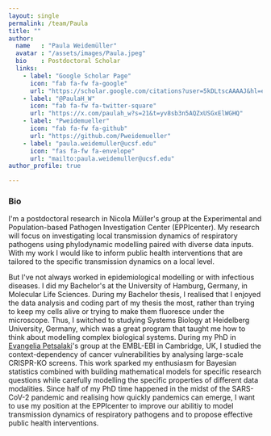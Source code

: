 ```yaml
---
layout: single
permalink: /team/Paula
title: ""
author:
  name   : "Paula Weidemüller"
  avatar : "/assets/images/Paula.jpeg"
  bio    : Postdoctoral Scholar
  links:
    - label: "Google Scholar Page"
      icon: "fab fa-fw fa-google"
      url: "https://scholar.google.com/citations?user=5kDLtscAAAAJ&hl=en"
    - label: "@PaulaH_W"
      icon: "fab fa-fw fa-twitter-square"
      url: "https://x.com/paulah_w?s=21&t=yv8sb3n5AQZxUSGxElWGHQ"
    - label: "Pweidemueller"
      icon: "fab fa-fw fa-github"
      url: "https://github.com/Pweidemueller"
    - label: "paula.weidemuller@ucsf.edu"
      icon: "fas fa-fw fa-envelope"
      url: "mailto:paula.weidemuller@ucsf.edu"
author_profile: true

---
```


<h3>Bio</h3>

I'm a postdoctoral research in Nicola Müller's group at the Experimental and Population-based Pathogen Investigation Center (EPPIcenter). My research will focus on investigating local transmission dynamics of respiratory pathogens using phylodynamic modelling paired with diverse data inputs. With my work I would like to inform public health interventions that are tailored to the specific transmission dynamics on a local level.

But I've not always worked in epidemiological modelling or with infectious diseases. I did my Bachelor's at the University of Hamburg, Germany, in Molecular Life Sciences. During my Bachelor thesis, I realised that I enjoyed the data analysis and coding part of my thesis the most, rather than trying to keep my cells alive or trying to make them fluoresce under the microscope. Thus, I switched to studying Systems Biology at Heidelberg University, Germany, which was a great program that taught me how to think about modelling complex biological systems. During my PhD in [Evangelia Petsalaki](https://www.ebi.ac.uk/research/petsalaki/)'s group at the EMBL-EBI in Cambridge, UK, I studied the context-dependency of cancer vulnerabilities by analysing large-scale CRISPR-KO screens. This work sparked my enthusiasm for Bayesian statistics combined with building mathematical models for specific research questions while carefully modelling the specific properties of different data modalities. Since half of my PhD time happened in the midst of the SARS-CoV-2 pandemic and realising how quickly pandemics can emerge, I want to use my position at the EPPIcenter to improve our abilitiy to model transmission dynamics of respiratory pathogens and to propose effective public health interventions.